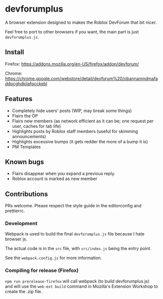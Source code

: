 # devforumplus

A browser extension designed to makes the Roblox DevForum that bit nicer.

Feel free to port to other browsers if you want, the main part is just `devforumplus.js`.

## Install

Firefox: https://addons.mozilla.org/en-US/firefox/addon/devforum/

Chrome: https://chrome.google.com/webstore/detail/devforum%20/obannamndmafaddpcghdkilafpcckebl

## Features

- Completely hide users' posts (WIP, may break some things)
- Flairs the OP
- Flairs new members (as network efficient as it can be; one request per user, caches for tab life)
- Highlights posts by Roblox staff members (useful for skimming announcements)
- Highlights excessive bumps (it gets redder the more of a bump it is)
- PM Templates

## Known bugs

- Flairs disappear when you expand a previous reply.
- Roblox account is marked as new member

## Contributions

PRs welcome. Please respect the style guide in the editorconfig and prettierrc.

### Development

Webpack is used to build the final `devforumplus.js` file because I hate browser js.

The actual code is in the `src` file, with `src/index.js` being the entry point.

See the `webpack.config.js` for more information.

### Compiling for release (Firefox)

`npm run prerelease-firefox` will call webpack (to build devforumplus.js) and will use the
`web-ext build` command in Mozilla's Extension Workshop to create the .zip file.

